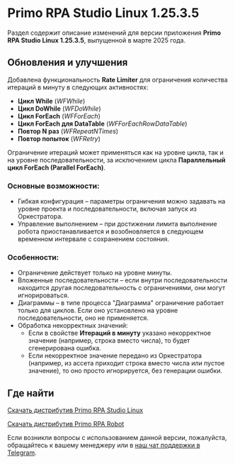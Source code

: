 # Primo RPA Studio Linux 1.25.3.5

Раздел содержит описание изменений для версии приложения **Primo RPA Studio Linux 1.25.3.5**, выпущенной в марте 2025 года.  


## Обновления и улучшения 

Добавлена функциональность **Rate Limiter** для ограничения количества итераций в минуту в следующих активностях:  
- **Цикл While** (*WFWhile*)  
- **Цикл DoWhile** (*WFDoWhile*)  
- **Цикл ForEach** (*WFForEach*)  
- **Цикл ForEach для DataTable** (*WFForEachRowDataTable*)  
- **Повтор N раз** (*WFRepeatNTimes*)  
- **Повтор попыток** (*WFRetry*)  

Ограничение итераций может применяться как на уровне цикла, так и на уровне последовательности, за исключением цикла **Параллельный цикл ForEach (Parallel ForEach)**.

### Основные возможности:  
- Гибкая конфигурация – параметры ограничения можно задавать на уровне проекта и последовательности, включая запуск из Оркестратора.  
- Управление выполнением – при достижении лимита выполнение робота приостанавливается и возобновляется в следующем временном интервале с сохранением состояния.  

### Особенности:  
- Ограничение действует только на уровне минуты.  
- Вложенные последовательности – если внутри последовательности находится другая последовательность с ограничениями, они могут игнорироваться.  
- Диаграммы – в типе процесса "Диаграмма" ограничение работает только для циклов. Если оно установлено на уровне последовательности, оно не применяется.  
- Обработка некорректных значений:  
  - Если в свойстве **Итераций в минуту** указано некорректное значение (например, строка вместо числа), то будет сгенерирована ошибка.  
  - Если некорректное значение передано из Оркестратора (например, из ассета приходит строка вместо числа или пустое значение), то оно просто игнорируется, без генерации ошибки.




## Где найти 

[Скачать дистрибутив Primo RPA Studio Linux](https://disk.primo-rpa.ru/index.php/s/t9BHBjR6PP06Yax?path=%2FRelease%2FStudio)

[Скачать дистрибутив Primo RPA Robot](https://disk.primo-rpa.ru/index.php/s/t9BHBjR6PP06Yax?path=%2FRelease%2FRobot)


Если возникли вопросы с использованием данной версии, пожалуйста, обращайтесь к вашему менеджеру или в [наш чат поддержки в Telegram](https://t.me/primo_RPA_chat).
